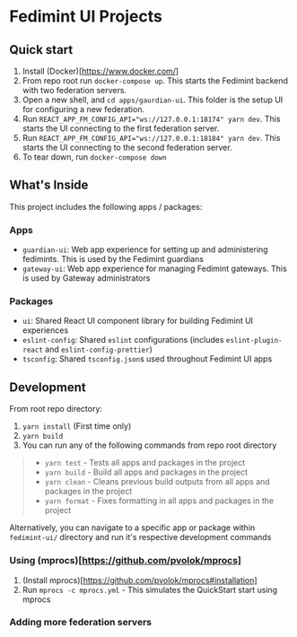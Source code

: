 # Fedimint UI Projects

## Quick start

1. Install (Docker)[https://www.docker.com/]
1. From repo root run `docker-compose up`. This starts the Fedimint backend with two federation servers.
1. Open a new shell, and `cd apps/gaurdian-ui`. This folder is the setup UI for configuring a new federation.
1. Run `REACT_APP_FM_CONFIG_API="ws://127.0.0.1:18174" yarn dev`. This starts the UI connecting to the first federation server.
1. Run `REACT_APP_FM_CONFIG_API="ws://127.0.0.1:18184" yarn dev`. This starts the UI connecting to the second federation server.
1. To tear down, run `docker-compose down`

## What's Inside

This project includes the following apps / packages:

### Apps

- `guardian-ui`: Web app experience for setting up and administering fedimints. This is used by the Fedimint guardians
- `gateway-ui`: Web app experience for managing Fedimint gateways. This is used by Gateway administrators

### Packages

- `ui`: Shared React UI component library for building Fedimint UI experiences
- `eslint-config`: Shared `eslint` configurations (includes `eslint-plugin-react` and `eslint-config-prettier`)
- `tsconfig`: Shared `tsconfig.json`s used throughout Fedimint UI apps

## Development

From root repo directory:

1. `yarn install` (First time only)
1. `yarn build`
1. You can run any of the following commands from repo root directory

> - `yarn test` - Tests all apps and packages in the project
> - `yarn build` - Build all apps and packages in the project
> - `yarn clean` - Cleans previous build outputs from all apps and packages in the project
> - `yarn format` - Fixes formatting in all apps and packages in the project

Alternatively, you can navigate to a specific app or package within `fedimint-ui/` directory and run it's respective development commands

### Using (mprocs)[https://github.com/pvolok/mprocs]

1. (Install mprocs)[https://github.com/pvolok/mprocs#installation]
1. Run `mprocs -c mprocs.yml` - This simulates the QuickStart start using mprocs

### Adding more federation servers

<!-- TODO -->